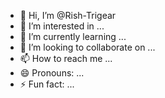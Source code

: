 - 👋 Hi, I’m @Rish-Trigear
- 👀 I’m interested in ...
- 🌱 I’m currently learning ...
- 💞️ I’m looking to collaborate on ...
- 📫 How to reach me ...
- 😄 Pronouns: ...
- ⚡ Fun fact: ...

<!---
Rish-Trigear/Rish-Trigear is a ✨ special ✨ repository because its `README.md` (this file) appears on your GitHub profile.
You can click the Preview link to take a look at your changes.
--->
